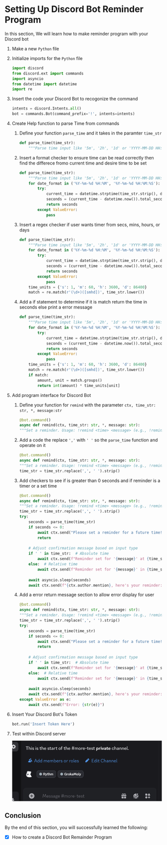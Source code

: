 # Setting Up Discord Bot Reminder Program

In this section, We will learn how to make reminder program with your Discord bot

1. Make a new `Python` file  
 

2. Initialize imports for the `Python` file

    ```py
    import discord
    from discord.ext import commands
    import asyncio
    from datetime import datetime
    import re
    ```

3. Insert the code your Discord Bot to recogonize the command

    ```py
    intents = discord.Intents.all()
    bot = commands.Bot(command_prefix='!', intents=intents)
    ```

4. Create Help function to parse Time from commands

    1. Define your function `parse_time` and it takes in the paramter `time_str`

        ```py
        def parse_time(time_str):
            """Parse time input like '5m', '2h', '1d' or 'YYYY-MM-DD HH:MM'"""
        ```
    
    2. Insert a format checker to ensure time can be read correctly then find the differece fromo current time and desire time to be set 

        ```py
        def parse_time(time_str):
            """Parse time input like '5m', '2h', '1d' or 'YYYY-MM-DD HH:MM'"""
            for date_format in ('%Y-%m-%d %H:%M', '%Y-%m-%d %H:%M:%S'):
                try:
                    current_time = datetime.strptime(time_str.strip(), date_formate)
                    seconds = (current_time - datetime.now()).total_seconds()
                    return seconds
                except ValueError:
                    pass
        ```
    
    3. Insert a regex checker if user wants timer from secs, mins, hours, or days 
     
        ```py
        def parse_time(time_str):
            """Parse time input like '5m', '2h', '1d' or 'YYYY-MM-DD HH:MM'"""
            for date_format in ('%Y-%m-%d %H:%M', '%Y-%m-%d %H:%M:%S'):
                try:
                    current_time = datetime.strptime(time_str.strip(), date_formate)
                    seconds = (current_time - datetime.now()).total_seconds()
                    return seconds
                except ValueError:
                    pass
            time_units = {'s': 1, 'm': 60, 'h': 3600, 'd': 86400} 
            match = re.match(r'(\d+)([smhd])', time_str.lower()) 
        ```
    4. Add a if statement to determine if it is match return the time in seconds else print a error message

        ```py
        def parse_time(time_str):
            """Parse time input like '5m', '2h', '1d' or 'YYYY-MM-DD HH:MM'"""
            for date_format in ('%Y-%m-%d %H:%M', '%Y-%m-%d %H:%M:%S'):
                try:
                    current_time = datetime.strptime(time_str.strip(), date_formate)
                    seconds = (current_time - datetime.now()).total_seconds()
                    return seconds
                except ValueError:
                    pass
            time_units = {'s': 1, 'm': 60, 'h': 3600, 'd': 86400} 
            match = re.match(r'(\d+)([smhd])', time_str.lower())
            if match:
                amount, unit = match.groups()
                return int(amount) * time_units[unit] 
        ```

5. Add program interface for Discord Bot

    1. Define your function for `remind` with the parameter `ctx, time_str: str, *, message:str`

        ```py
        @bot.command()
        async def remind(ctx, time_str: str, *, message: str):
        """Set a reminder. Usage: !remind <time> <message> (e.g., !remind 5m Break or !remind "2025-04-03 14:30" Meeting)"""
        ```

    2. Add a code the replace `','` with `' '` so the `parse_time` function and operate on it 

        ```py
        @bot.command()
        async def remind(ctx, time_str: str, *, message: str):
        """Set a reminder. Usage: !remind <time> <message> (e.g., !remind 5m Break or !remind "2025-04-03 14:30" Meeting)"""
        time_str = time_str.replace(',', ' ').strip()
        ```       
    3. Add checkers to see if is greater than 0 seconds and if reminder is a timer or a set time

        ```py
        @bot.command()
        async def remind(ctx, time_str: str, *, message: str):
        """Set a reminder. Usage: !remind <time> <message> (e.g., !remind 5m Break or !remind "2025-04-03 14:30" Meeting)"""
        time_str = time_str.replace(',', ' ').strip()
        try:
            seconds = parse_time(time_str)
            if seconds <= 0:
                await ctx.send("Please set a reminder for a future time!")
                return

            # Adjust confirmation message based on input type
            if ' ' in time_str:  # Absolute time
                await ctx.send(f"Reminder set for '{message}' at {time_str}.")
            else:  # Relative time
                await ctx.send(f"Reminder set for '{message}' in {time_str}.")

            await asyncio.sleep(seconds)
            await ctx.send(f"{ctx.author.mention}, here's your reminder: {message}")        
        ```
    4. Add a error return message section to allow error display for user

        ```py
        @bot.command()
        async def remind(ctx, time_str: str, *, message: str):
        """Set a reminder. Usage: !remind <time> <message> (e.g., !remind 5m Break or !remind "2025-04-03 14:30" Meeting)"""
        time_str = time_str.replace(',', ' ').strip()
        try:
            seconds = parse_time(time_str)
            if seconds <= 0:
                await ctx.send("Please set a reminder for a future time!")
                return

            # Adjust confirmation message based on input type
            if ' ' in time_str:  # Absolute time
                await ctx.send(f"Reminder set for '{message}' at {time_str}.")
            else:  # Relative time
                await ctx.send(f"Reminder set for '{message}' in {time_str}.")

            await asyncio.sleep(seconds)
            await ctx.send(f"{ctx.author.mention}, here's your reminder: {message}")       
        except ValueError as e:
            await ctx.send(f"Error: {str(e)}")             
        ```

6. Insert Your Discord Bot's Token

    ```py
    bot.run('Insert Token Here')
    ```

7. Test within Discord server

    ![gif](./assets/taskthree/Discord_reminder_program.gif "Reminder Program")

## Conclusion

By the end of this section, you will successfully learned the following:

- [x] How to create a Discord Bot Remainder Program
